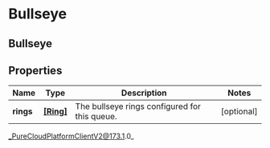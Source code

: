 # Bullseye

## Bullseye

## Properties

|Name | Type | Description | Notes|
|------------ | ------------- | ------------- | -------------|
| **rings** | [**[Ring]**]([Ring]) | The bullseye rings configured for this queue. | [optional] |



_PureCloudPlatformClientV2@173.1.0_
